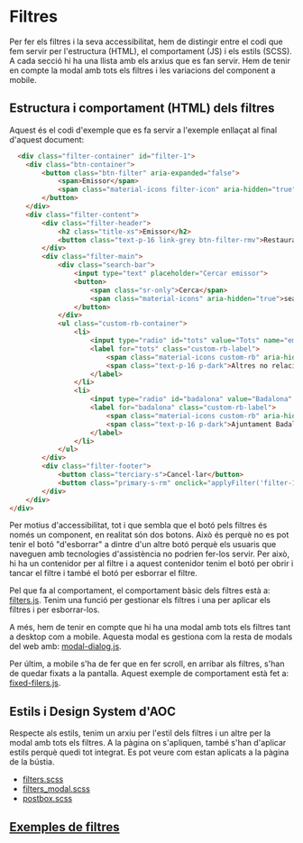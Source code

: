 # Filtres
Per fer els filtres i la seva accessibilitat, hem de distingir entre el codi que fem servir per l'estructura (HTML), el comportament (JS) i els estils (SCSS). A cada secció hi ha una llista amb els arxius que es fan servir. Hem de tenir en compte la modal amb tots els filtres i les variacions del component a mobile.
## Estructura i comportament (HTML) dels filtres
Aquest és el codi d'exemple que es fa servir a l'exemple enllaçat al final d'aquest document: 

```html
  <div class="filter-container" id="filter-1">
    <div class="btn-container">
        <button class="btn-filter" aria-expanded="false">
            <span>Emissor</span>
            <span class="material-icons filter-icon" aria-hidden="true">expand_more</span>
        </button>
    </div>
    <div class="filter-content">
        <div class="filter-header">
            <h2 class="title-xs">Emissor</h2>
            <button class="text-p-16 link-grey btn-filter-rmv">Restaurar</button>
        </div>
        <div class="filter-main">
            <div class="search-bar">
                <input type="text" placeholder="Cercar emissor">
                <button>
                    <span class="sr-only">Cerca</span>
                    <span class="material-icons" aria-hidden="true">search</span>
                </button>
            </div>
            <ul class="custom-rb-container">
                <li>
                    <input type="radio" id="tots" value="Tots" name="emissor">
                    <label for="tots" class="custom-rb-label">
                        <span class="material-icons custom-rb" aria-hidden="true">radio_button_checked</span>
                        <span class="text-p-16 p-dark">Altres no relacionats</span>
                    </label>
                </li>
                <li>
                    <input type="radio" id="badalona" value="Badalona" name="emissor">
                    <label for="badalona" class="custom-rb-label">
                        <span class="material-icons custom-rb" aria-hidden="true">radio_button_unchecked</span>
                        <span class="text-p-16 p-dark">Ajuntament Badalona</span>
                    </label>
                </li>
            </ul>
        </div>
        <div class="filter-footer">
            <button class="terciary-s">Cancel·lar</button>
            <button class="primary-s-rm" onclick="applyFilter('filter-1')">Mostrar resultats</button>
        </div>
    </div>
</div>
```
Per motius d'accessibilitat, tot i que sembla que el botó pels filtres és només un component, en realitat són dos botons. Això és perquè no es pot tenir el botó "d'esborrar" a dintre d'un altre botó perquè els usuaris que naveguen amb tecnologies d'assistència no podrien fer-los servir. Per això, hi ha un contenidor per al filtre i a aquest contenidor tenim el botó per obrir i tancar el filtre i també el botó per esborrar el filtre.

Pel que fa al comportament, el comportament bàsic dels filtres està a: [filters.js](../../web/src/js/filters.js). Tenim una funció per gestionar els filtres i una per aplicar els filtres i per esborrar-los.

A més, hem de tenir en compte que hi ha una modal amb tots els filtres tant a desktop com a mobile. Aquesta modal es gestiona com la resta de modals del web amb: [modal-dialog.js](../../web/src/js/modal-dialog.js).

Per últim, a mobile s'ha de fer que en fer scroll, en arribar als filtres, s'han de quedar fixats a la pantalla. Aquest exemple de comportament està fet a: [fixed-filers.js](../../web/src/js/fixed-filers.js).
## Estils i Design System d'AOC
Respecte als estils, tenim un arxiu per l'estil dels filtres i un altre per la modal amb tots els filtres. A la pàgina on s'apliquen, també s'han d'aplicar estils perquè quedi tot integrat. Es pot veure com estan aplicats a la pàgina de la bústia.

- [filters.scss](../../web/src/sass/components/_filters.scss)
- [filters_modal.scss](../../web/src/sass/components/_filters_modal.scss)
- [postbox.scss](../../web/src/sass/pages/_postbox.scss)

## [Exemples de filtres](../../web/components-sample/filters.html)